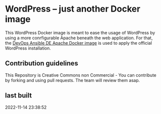 # WordPress – just another Docker image

This WordPress Docker image is meant to ease the usage of WordPress by using a more conrfigurable Apache beneath the web application. For that, the [DevOps Ansible DE Apache Docker image](https://github.com/devops-ansible/apache) is used to apply the official WordPress installation.

## Contribution guidelines

This Repository is Creative Commons non Commercial - You can contribute by forking and using pull requests. The team will review them asap.

## last built

2022-11-14 23:38:52
